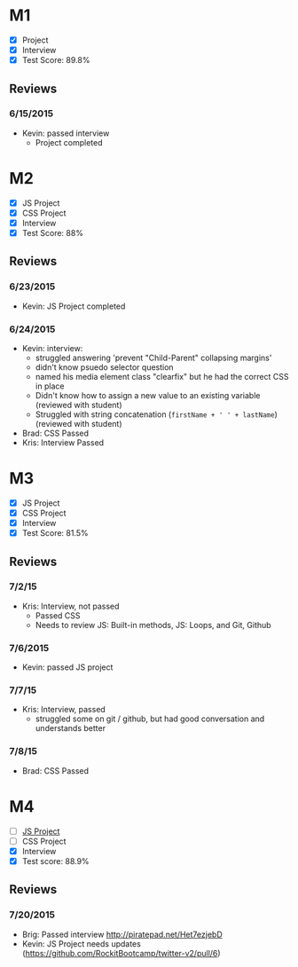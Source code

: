 # M1

- [x] Project
- [x] Interview
- [x] Test Score: 89.8%

## Reviews

### 6/15/2015

- Kevin: passed interview
  - Project completed

# M2

- [x] JS Project
- [x] CSS Project
- [x] Interview
- [x] Test Score: 88%

## Reviews

### 6/23/2015

- Kevin: JS Project completed

### 6/24/2015

- Kevin: interview:
  - struggled answering 'prevent "Child-Parent" collapsing margins'
  - didn't know psuedo selector question
  - named his media element class "clearfix" but he had the correct CSS in place
  - Didn't know how to assign a new value to an existing variable (reviewed with student)
  - Struggled with string concatenation (`firstName + ' ' + lastName`) (reviewed with student)
- Brad: CSS Passed
- Kris: Interview Passed

# M3

- [x] JS Project
- [x] CSS Project
- [x] Interview
- [x] Test Score: 81.5%

## Reviews

### 7/2/15

- Kris: Interview, not passed
  - Passed CSS
  - Needs to review JS: Built-in methods, JS: Loops, and Git, Github

### 7/6/2015

- Kevin: passed JS project

### 7/7/15

- Kris: Interview, passed
  - struggled some on git / github, but had good conversation and understands better

### 7/8/15

- Brad: CSS Passed

# M4

- [ ] [JS Project](https://github.com/coolhand37/jQuery-Twitter-v2)
- [ ] CSS Project
- [x] Interview
- [x] Test score: 88.9%

## Reviews

### 7/20/2015

- Brig: Passed interview http://piratepad.net/Het7ezjebD
- Kevin: JS Project needs updates (https://github.com/RockitBootcamp/twitter-v2/pull/6)
